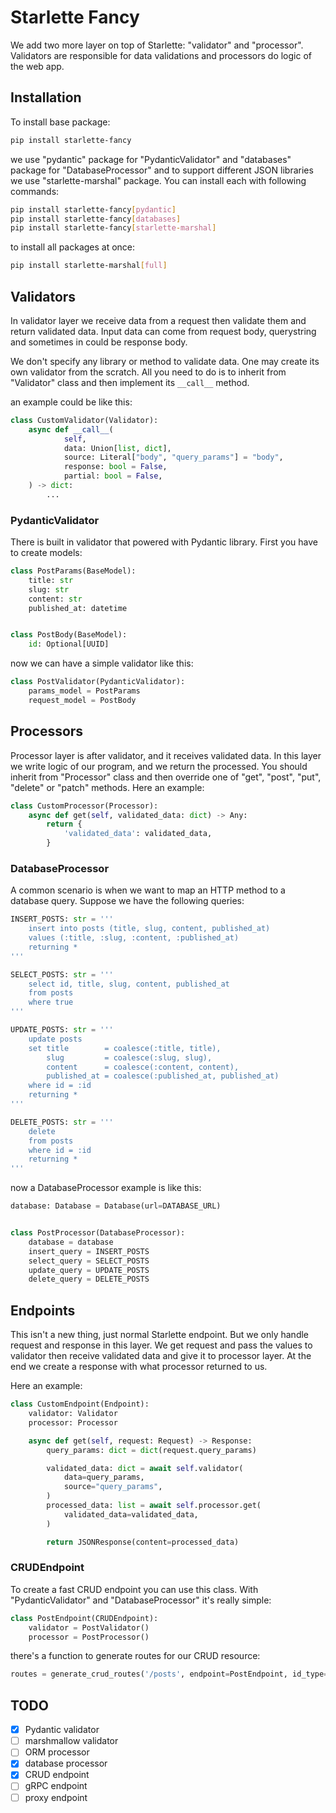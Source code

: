 # Starlette Fancy

We add two more layer on top of Starlette: "validator" and "processor".
Validators are responsible for data validations and processors do logic of the
web app.

## Installation

To install base package:

```bash
pip install starlette-fancy
```

we use "pydantic" package for "PydanticValidator" and "databases" package for
"DatabaseProcessor" and to support different JSON libraries we use
"starlette-marshal" package. You can install each with following commands:

```bash
pip install starlette-fancy[pydantic]
pip install starlette-fancy[databases]
pip install starlette-fancy[starlette-marshal]
```

to install all packages at once:

```bash
pip install starlette-marshal[full]
```

## Validators

In validator layer we receive data from a request then validate them and return
validated data. Input data can come from request body, querystring and sometimes
in could be response body.

We don't specify any library or method to validate data. One may create its own
validator from the scratch. All you need to do is to inherit from "Validator"
class and then implement its ```__call__``` method.

an example could be like this:

```python
class CustomValidator(Validator):
    async def __call__(
            self,
            data: Union[list, dict],
            source: Literal["body", "query_params"] = "body",
            response: bool = False,
            partial: bool = False,
    ) -> dict:
        ...
```

### PydanticValidator

There is built in validator that powered with Pydantic library. First you have
to create models:

```python
class PostParams(BaseModel):
    title: str
    slug: str
    content: str
    published_at: datetime


class PostBody(BaseModel):
    id: Optional[UUID]
```

now we can have a simple validator like this:

```python
class PostValidator(PydanticValidator):
    params_model = PostParams
    request_model = PostBody
```

## Processors

Processor layer is after validator, and it receives validated data. In this
layer we write logic of our program, and we return the processed. You should
inherit from "Processor" class and then override one of "get", "post", "put",
"delete" or "patch" methods. Here an example:

```python
class CustomProcessor(Processor):
    async def get(self, validated_data: dict) -> Any:
        return {
            'validated_data': validated_data,
        }
```

### DatabaseProcessor

A common scenario is when we want to map an HTTP method to a database query.
Suppose we have the following queries:

```python
INSERT_POSTS: str = '''
    insert into posts (title, slug, content, published_at)
    values (:title, :slug, :content, :published_at)
    returning *
'''

SELECT_POSTS: str = '''
    select id, title, slug, content, published_at
    from posts
    where true
'''

UPDATE_POSTS: str = '''
    update posts
    set title        = coalesce(:title, title),
        slug         = coalesce(:slug, slug),
        content      = coalesce(:content, content),
        published_at = coalesce(:published_at, published_at)
    where id = :id
    returning *
'''

DELETE_POSTS: str = '''
    delete
    from posts
    where id = :id
    returning *
'''
```

now a DatabaseProcessor example is like this:

```python
database: Database = Database(url=DATABASE_URL)


class PostProcessor(DatabaseProcessor):
    database = database
    insert_query = INSERT_POSTS
    select_query = SELECT_POSTS
    update_query = UPDATE_POSTS
    delete_query = DELETE_POSTS
```

## Endpoints

This isn't a new thing, just normal Starlette endpoint. But we only handle
request and response in this layer. We get request and pass the values to
validator then receive validated data and give it to processor layer. At the end
we create a response with what processor returned to us.

Here an example:

```python
class CustomEndpoint(Endpoint):
    validator: Validator
    processor: Processor

    async def get(self, request: Request) -> Response:
        query_params: dict = dict(request.query_params)

        validated_data: dict = await self.validator(
            data=query_params,
            source="query_params",
        )
        processed_data: list = await self.processor.get(
            validated_data=validated_data,
        )

        return JSONResponse(content=processed_data)
```

### CRUDEndpoint
To create a fast CRUD endpoint you can use this class. With "PydanticValidator"
and "DatabaseProcessor" it's really simple:

```python
class PostEndpoint(CRUDEndpoint):
    validator = PostValidator()
    processor = PostProcessor()
```

there's a function to generate routes for our CRUD resource:

```python
routes = generate_crud_routes('/posts', endpoint=PostEndpoint, id_type='uuid')
```

## TODO

- [x] Pydantic validator
- [ ] marshmallow validator
- [ ] ORM processor
- [x] database processor
- [x] CRUD endpoint
- [ ] gRPC endpoint
- [ ] proxy endpoint
